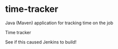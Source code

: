 # time-tracker
Java (Maven) application for tracking time on the job

Time tracker

See if this caused Jenkins to build!
